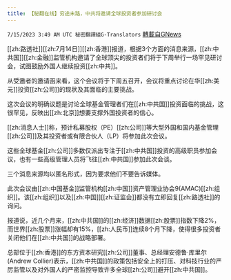 ```yaml
---
title: 【秘翻在线】穷途末路，中共将邀请全球投资者参加研讨会
---
```

`7/15/2023 3:49 AM UTC 秘密翻譯組G-Translators` [轉載自GNews](https://gnews.org/articles/1462076)

[[zh:路透社]][[zh:7月14日]][[zh:香港]]报道，根据3个方面的消息来源，[[zh:中共国]][[zh:金融]]监管机构邀请了全球顶尖的投资者们将于下周举行一场罕见研讨会，试图鼓励外国人继续投资[[zh:中共]]。

从受邀者的邀请函来看，这个会议将于下周五召开，会议将重点讨论在华[[zh:美元]]投资[[zh:公司]]的现状及其面临的主要挑战。

这次会议的明确议题是讨论全球基金管理者们在[[zh:中共国]]投资面临的挑战，这很罕见，反映出[[zh:北京]]想要支撑外国投资者的信心。

[[zh:消息人士]]称，预计私募股权（PE）[[zh:公司]]等大型外国和国内基金管理[[zh:公司]]及其投资者或有限合伙人（LP）将参加此次会议。

这些全球基金[[zh:公司]]多数仅派出专注于[[zh:中共国]]投资的高级职员参加会议，也有一些高级管理人员将飞往[[zh:中共国]]参加此次会谈。

三个消息来源均以匿名形式，因为要求他们不要告诉媒体。

此次会议由[[zh:中国基金]]监管机构[[zh:中国]]资产管理业协会9(AMAC)[[zh:组织]]。该[[zh:组织]]以及[[zh:中国]][[zh:证监会]]都没有立即回复[[zh:路透社]]的询问。  
  

报道说，近几个月来，[[zh:中共国]]的[[zh:经济]]数据[[zh:股票]]指数下降2%，而世界[[zh:股票]]涨幅却有15%，[[zh:人民币]]连续8个月下降，使得很多投资者关闭他们在[[zh:中共国]]的战略部署。

总部位于[[zh:香港]]的东方资本研究[[zh:公司]]董事、总经理安德鲁·库里尔(Andrew Collier)表示，[[zh:中共国]]的政策包括安全上的打压、对科技行业的严厉监管以及对外国人的严密监控导致许多全球[[zh:公司]]避开[[zh:中共国]]。
